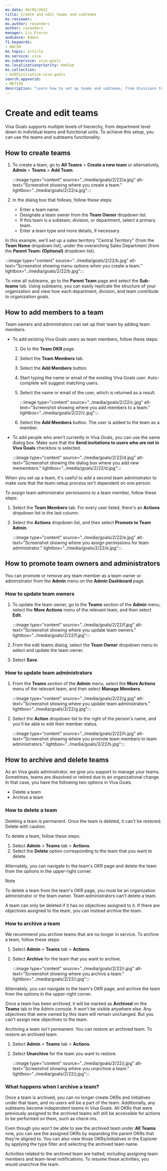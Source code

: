 ```yaml
---
ms.date: 04/05/2022
title: Create and edit teams and subteams
ms.reviewer: 
ms.author: rasanders
author: rasanders
manager: Liz.Pierce
audience: Admin
f1.keywords:
- NOCSH
ms.topic: article
ms.service: viva
ms.subservice: viva-goals
ms.localizationpriority: medium
ms.collection:  
- m365initiative-viva-goals  
search.appverid:
- MET150
description: "Learn how to set up teams and subteams, from divisions to small functional units"
---
```


# Create and edit teams 

Viva Goals supports multiple levels of hierarchy, from department level down to individual teams and functional units. To achieve this setup, you can use the teams and subteams functionality.

## How to create teams 

1. To create a team, go to **All Teams** > **Create a new team** or alternatively, **Admin** > **Teams** > **Add Team**.

    :::image type="content" source="../media/goals/2/22/a.jpg" alt-text="Screenshot showing where you create a team." lightbox="../media/goals/2/22/a.jpg":::
   
2. In the dialog box that follows, follow these steps:

   - Enter a team name.
   - Designate a team owner from the **Team Owner** dropdown list.
   - If this team is a subteam, division, or department, select a primary team.
   - Enter a team type and more details, if necessary.

In this example, we'll set up a sales territory "Central Territory" (from the **Team Name** dropdown list), under the overarching Sales Department (from the **Parent Team: (Optional)** dropdown list).

:::image type="content" source="../media/goals/2/22/b.jpg" alt-text="Screenshot showing menu options when you create a team." lightbox="../media/goals/2/22/b.jpg":::

To view all subteams, go to the **Parent Team** page and select the **Sub-teams** tab. Using subteams, you can easily replicate the structure of your organization and view how each department, division, and team contribute to organization goals.

## How to add members to a team 

Team owners and administrators can set up their team by adding team members.

- To add existing Viva Goals users as team members, follow these steps:

   1. Go to the **Team OKR** page.
   2.  Select the **Team Members** tab.
   3. Select the **Add Members** button.
   4. Start typing the name or email of the existing Viva Goals user. Auto-complete will suggest matching users.
   5. Select the name or email of the user, which is returned as a result.

        :::image type="content" source="../media/goals/2/22/c.jpg" alt-text="Screenshot showing where you add members to a team." lightbox="../media/goals/2/22/c.jpg":::
   
   6. Select the **Add Members** button. The user is added to the team as a member.

- To add people who aren't currently in Viva Goals, you can use the same dialog box. Make sure that the **Send invitations to users who are not in Viva Goals** checkbox is selected.

    :::image type="content" source="../media/goals/2/22/d.jpg" alt-text="Screenshot showing the dialog box where you add new memembers." lightbox="../media/goals/2/22/d.jpg":::

When you set up a team, it's useful to add a second team administrator to make sure that the team-setup process isn't dependent on one person.

To assign team administrator permissions to a team member, follow these steps:

1. Select the **Team Members** tab. For every user listed, there's an **Actions** dropdown list in the last column.

2. Select the **Actions** dropdown list, and then select **Promote to Team Admin**.

    :::image type="content" source="../media/goals/2/22/e.jpg" alt-text="Screenshot showing where you assign permissions for team administrator." lightbox="../media/goals/2/22/e.jpg":::

## How to promote team owners and administrators

You can promote or remove any team member as a team owner or administrator from the **Admin** menu on the **Admin Dashboard** page.

### How to update team owners

1. To update the team owner, go to the **Teams** section of the **Admin** menu, select the **More Actions** menu of the relevant team, and then select **Edit**.

    :::image type="content" source="../media/goals/2/22/f.jpg" alt-text="Screenshot showing where you update team owners." lightbox="../media/goals/2/22/f.jpg":::

2. From the edit teams dialog, select the **Team Owner** dropdown menu to select and update the team owner.

3. Select **Save**.

### How to update team administrators

1. From the **Teams** section of the **Admin** menu, select the **More Actions** menu of the relevant team, and then select **Manage Members**.

    :::image type="content" source="../media/goals/2/22/g.jpg" alt-text="Screenshot showing where you update team administrators." lightbox="../media/goals/2/22/g.jpg":::

2. Select the **Action** dropdown list to the right of the person's name, and you'll be able to edit their member status.

   :::image type="content" source="../media/goals/2/22/h.jpg" alt-text="Screenshot showing where you promote team members to team administrators." lightbox="../media/goals/2/22/h.jpg":::
 
## How to archive and delete teams

As an Viva goals administrator, we give you support to manage your teams. Sometimes, teams are dissolved or retired due to an organizational change. In that case, you have the following two options in Viva Goals.
- Delete a team
- Archive a team

### How to delete a team

Deleting a team is permanent. Once the team is deleted, it can't be restored. Delete with caution. 

To delete a team, follow these steps:

1. Select **Admin** > **Teams** tab > **Actions**.
2. Select the **Delete** option corresponding to the team that you want to delete.

Alternately, you can navigate to the team's OKR page and delete the team from the options in the upper-right corner.

> [!NOTE]
> To delete a team from the team's OKR page, you must be an organization administrator or the team owner. Team administrators can't delete a team.

A team can only be deleted if it has no objectives assigned to it. If there are objectives assigned to the team, you can instead archive the team.

### How to archive a team 

We recommend you archive teams that are no longer in service. To archive a team, follow these steps:

1. Select **Admin** > **Teams** tab > **Actions**.
2. Select **Archive** for the team that you want to archive.

    :::image type="content" source="../media/goals/2/22/i.jpg" alt-text="Screenshot showing where you archive a team." lightbox="../media/goals/2/22/i.jpg":::
    
Alternately, you can navigate to the team's OKR page, and archive the team from the options in the upper-right corner.

Once a team has been archived, it will be marked as **Archived** on the **Teams** tab in the Admin console. It won't be visible anywhere else. Any objectives that were owned by this team will remain unchanged. But you can't assign new objectives to the team.

Archiving a team isn't permanent. You can restore an archived team. To restore an archived team:

1. Select **Admin** > **Teams** tab > **Actions**.
2. Select **Unarchive** for the team you want to restore.

    :::image type="content" source="../media/goals/2/22/j.jpg" alt-text="Screenshot showing where you unarchive a team." lightbox="../media/goals/2/22/j.jpg":::
    
### What happens when I archive a team?

Once a team is archived, you can no longer create OKRs and initiatives under that team, and no users will be a part of the team. Additionally, any subteams become independent teams in Viva Goals. All OKRs that were previously assigned to the archived teams will still be accessible for actions to be performed on them, such as check-ins.

Even though you won't be able to see the archived team under **All Teams** now, you can see the assigned OKRs by expanding the parent OKRs that they're aligned to. You can also view those OKRs/initiatives in the Explorer by applying the type filter and selecting the archived team name.

Activities related to the archived team are halted, including assigning team members and team-level notifications. To resume these activities, you would unarchive the team. 

